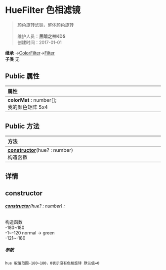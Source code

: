 # HueFilter 色相滤镜
>颜色旋转滤镜，整体颜色旋转<br><br>
>维护人员：**黑暗之神KDS**  
>创建时间：2017-01-01

**继承**  →[ColorFilter](/zh_hans/library/2d/client/lib/colorfilter)→[Filter](/zh_hans/library/2d/client/lib/filter)<br>
**子类**  无<br>
## **Public 属性**
|<div style="width:1000px;text-align:left">属性</div>   |
| ---  |
| **colorMat** : number[];<br>我的颜色矩阵 5x4  |

## Public 方法
|<div style="width:1000px;text-align:left" >方法</div>   |
| ---  |
| **[constructor](#constructor)**(hue? : number)<br>构造函数

## 详情



## constructor
###### **[constructor](#constructor)**(hue? : number) :
构造函数<br>
-180~180<br>
-1~-120 normal -> green<br>
-121~-180
##### 参数
	hue 取值范围-180~180，0表示没有色相旋转 默认值=0





